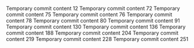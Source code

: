 Temporary commit content 12
Temporary commit content 72
Temporary commit content 75
Temporary commit content 76
Temporary commit content 78
Temporary commit content 80
Temporary commit content 91
Temporary commit content 130
Temporary commit content 136
Temporary commit content 188
Temporary commit content 204
Temporary commit content 219
Temporary commit content 228
Temporary commit content 251
